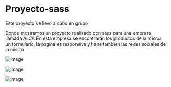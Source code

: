 # Proyecto-sass


Este proyecto se llevo a cabo en grupo 

Donde mostramos un proyecto realizado con sass para una empresa llamada ALCA 
En esta empresa se encontraran los productos de la misma un formulario, la pagina es responsive y tiene tambien las redes sociales de la misma 


![image](https://user-images.githubusercontent.com/102087226/165398492-fca3c139-bac7-4e2c-9834-3a6df12fc9ce.png)


![image](https://user-images.githubusercontent.com/102087226/165398545-d00cb864-c6a4-4ee3-b2bf-197555babd34.png)


![image](https://user-images.githubusercontent.com/102087226/165398569-5a78cac3-0354-48b2-9a3f-4dbc1d6a40ab.png)
